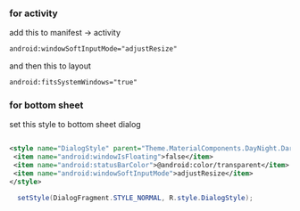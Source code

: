 ### for activity

add this to manifest -> activity
```xml
android:windowSoftInputMode="adjustResize"  
```

and then this to layout
```xml 
android:fitsSystemWindows="true"  

```

### for bottom sheet
set this style to bottom sheet dialog
```xml

<style name="DialogStyle" parent="Theme.MaterialComponents.DayNight.DarkActionBar">  
 <item name="android:windowIsFloating">false</item>  
 <item name="android:statusBarColor">@android:color/transparent</item>  
 <item name="android:windowSoftInputMode">adjustResize</item>  
</style>
```
```java 
  setStyle(DialogFragment.STYLE_NORMAL, R.style.DialogStyle);

```